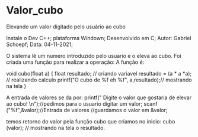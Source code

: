 # Valor_cubo
Elevando um valor digitado pelo usuário ao cubo

Instale o Dev C++;
plataforma  Windown;
Desenvolvido em C;
Autor: Gabriel Schoepf;
Data: 04-11-2021;

O sistema lê um numero introduzido pelo usuario e o eleva ao cubo.
Foi criada uma função para realizar a operação:
A função é:

void cubo(float a)
{
	float resultado; // criando variavel
	resultado = (a * a *a); // realizando calculo
	printf("O cubo de %f eh %f", a,resultado);// mostrando na tela
}

A entrada de valores se da por:
printf(" Digite o valor que gostaria de elevar ao cubo! \n");//pedimos para o usuario digitar um valor;
		scanf ("%f",&valor);//Entrada de valores //guardamos o valor em &valor;
    
temos retorno do valor pela função cubo que criamos no inicio:
cubo (valor); // mostrando na tela o resultado.
